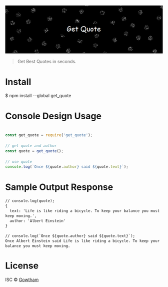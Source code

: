 ![Image of console_design](https://raw.githubusercontent.com/GowthamArputharaj/images/main/get_quote.png)

> Get Best Quotes in seconds.

# Install
$ npm install --global get_quote

# Console Design Usage
```javascript

const get_quote = require('get_quote');

// get quote and author
const quote = get_quote();

// use quote
console.log(`Once ${quote.author} said ${quote.text}`);

```

# Sample Output Response
```
// console.log(quote);
{
  text: 'Life is like riding a bicycle. To keep your balance you must keep moving.',
  author: 'Albert Einstein'
}

// console.log(`Once ${quote.author} said ${quote.text}`);
Once Albert Einstein said Life is like riding a bicycle. To keep your balance you must keep moving.

```


# License
ISC © [Gowtham](https://github.com/GowthamArputharaj)
